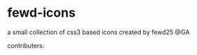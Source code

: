 fewd-icons
==========

a small collection of css3 based icons created by fewd25 @GA

contributers: 

